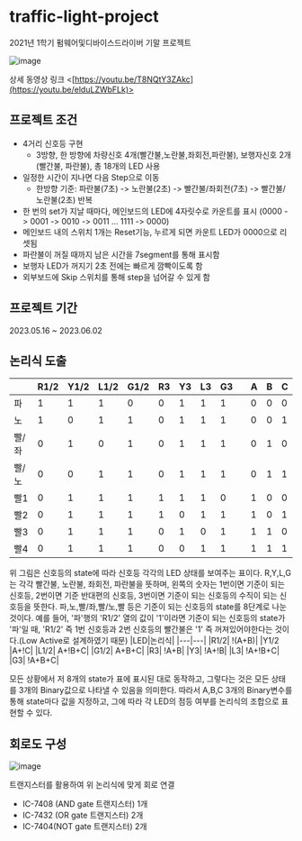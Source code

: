 # traffic-light-project
2021년 1학기 펌웨어및디바이스드라이버 기말 프로젝트

![image](https://github.com/Taebee00/traffic-light-project/assets/104549849/6f7f0567-ac9d-48b2-be8b-6dbf06ecc190)

상세 동영상 링크 <[https://youtu.be/T8NQtY3ZAkc](https://youtu.be/elduLZWbFLk)>

## 프로젝트 조건
- 4거리 신호등 구현 
  - 3방향, 한 방향에 차량신호 4개(빨간불,노란불,좌회전,파란불), 보행자신호 2개(빨간불, 파란불), 총 18개의 LED 사용  
- 일정한 시간이 지나면 다음 Step으로 이동
  - 한방향 기준: 파란불(7초) -> 노란불(2초) -> 빨간불/좌회전(7초) -> 빨간불/노란불(2초) 반복
- 한 번의 set가 지날 때마다, 메인보드의 LED에 4자릿수로 카운트를 표시 (0000 -> 0001 -> 0010 -> 0011 ... 1111 -> 0000)
- 메인보드 내의 스위치 1개는 Reset기능, 누르게 되면 카운트 LED가 0000으로 리셋됨
- 파란불이 꺼질 때까지 남은 시간을 7segment를 통해 표시함
- 보행자 LED가 꺼지기 2초 전에는 빠르게 깜빡이도록 함
- 외부보드에 Skip 스위치를 통해 step을 넘어갈 수 있게 함
  
## 프로젝트 기간
2023.05.16 ~ 2023.06.02

## 논리식 도출
| |R1/2|Y1/2|L1/2|G1/2|R3|Y3|L3|G3| |A|B|C|
|-|----|----|----|----|--|--|--|--|-|-|-|-|
|파|	1|	1|	1|	0|	0|	1|	1|	1|		|0|	0|	0|
|노|	1|	0|	1|	1|	0|	1|	1|	1|		|0|	0|	1|
|빨/좌|	0|	1|	0|	1|	0|	1|	1|	1|	|	0|	1|	0|
|빨/노|	0|	0|	1|	1|	0|	1|	1|	1|	|	0|	1|	1|
|빨1|	0|	1|	1|	1|	1|	1|	1|	0|		|1|	0|	0|
|빨2|	0|	1|	1|	1|	1|	0|	1|	1|		|1|	0|	1|
|빨3|	0|	1|	1|	1|	0|	1|	0|	1|		|1|	1|	0|
|빨4|	0|	1|	1|	1|	0|	0|	1|	1|		|1|	1|	1|

위 그림은 신호등의 state에 따라 신호등 각각의 LED 상태를 보여주는 표이다. R,Y,L,G는 각각 빨간불, 노란불, 좌회전, 파란불을 뜻하며,
왼쪽의 숫자는 1번이면 기준이 되는 신호등, 2번이면 기준 반대편의 신호등, 3번이면 기준이 되는 신호등의 수직이 되는 신호등을 뜻한다.
파,노,빨/좌,빨/노,빨 등은 기준이 되는 신호등의 state를 8단계로 나눈 것이다. 예를 들어, '파'행의 'R1/2' 열의 값이 '1'이라면 기준이 되는
신호등의 state가 '파'일 때, 'R1/2' 즉 1번 신호등과 2번 신호등의 빨간불은 '1' 즉 꺼져있어야한다는 것이다.(Low Active로 설계하였기 때문)
|LED|논리식|
|---|---|
|R1/2|	!(A+B)|
|Y1/2	|A+!C|
|L1/2|	A+!B+C|
|G1/2|	A+B+C|
|R3|	!A+B|
|Y3|	!A+!B|
|L3|	!A+!B+C|
|G3|	!A+B+C|

모든 상황에서 저 8개의 state가 표에 표시된 대로 동작하고, 그렇다는 것은 모든 상태를 3개의 Binary값으로 나타낼 수 있음을 의미한다. 따라서
A,B,C 3개의 Binary변수를 통해 state마다 값을 지정하고, 그에 따라 각 LED의 점등 여부를 논리식의 조합으로 표현할 수 있다.

## 회로도 구성
![image](https://github.com/Taebee00/traffic-light-project/assets/104549849/55f0f155-59ac-44c7-8fbe-2a0b0b09cfb6)

트랜지스터를 활용하여 위 논리식에 맞게 회로 연결
- IC-7408 (AND gate 트랜지스터) 1개
- IC-7432 (OR gate 트랜지스터) 2개
- IC-7404(NOT gate 트랜지스터) 2개




